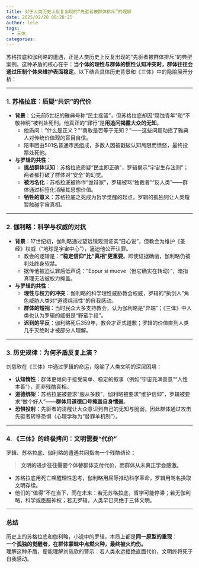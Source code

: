 ```yaml
---
title: 对于人类历史上反复出现的“先驱者被群体排斥”的理解
date: 2025/02/28 08:28:25
author: lele
tags:
  - 三体
categories:
---
```

苏格拉底和伽利略的遭遇，正是人类历史上反复出现的“先驱者被群体排斥”的典型案例。这种矛盾的核心在于：**当个体的理性与群体的惯性认知冲突时，群体往往会通过压制个体来维护表面稳定**。以下结合具体历史背景和《三体》中的隐喻展开分析：

---

### **1. 苏格拉底：质疑“共识”的代价**
   - **背景**：公元前5世纪的雅典号称“民主摇篮”，但苏格拉底却因“腐蚀青年”和“不敬神明”被判处死刑。他真正的“罪行”是**用追问揭露大众的无知**。
     - 他质问：“什么是正义？”“勇敢是否等于无知？”——这些问题动摇了雅典人对传统价值观的盲目自信。
     - 陪审团由501名普通市民组成，多数人因被戳破认知局限而愤怒，最终投票处死他。
   - **与罗辑的共性**：
     - **挑战群体认知**：苏格拉底质疑“民主即正确”，罗辑揭示“宇宙生存法则”；两者都打破了群体对“安全”的幻觉。
     - **被污名化**：苏格拉底被称作“诡辩家”，罗辑被骂“独裁者”“反人类”——群体通过标签化消解其思想价值。
     - **牺牲的意义**：苏格拉底之死成为哲学觉醒的起点，罗辑的孤独则让人类短暂触碰宇宙真相。

---

### **2. 伽利略：科学与权威的对抗**
   - **背景**：17世纪初，伽利略通过望远镜观测证实“日心说”，但教会为维护《圣经》权威（“地球是宇宙中心”），逼迫他公开认罪。
     - 教会的逻辑是：**“稳定信仰”比“真相”更重要**。即使证据确凿，伽利略仍被判处终身软禁。
     - 据传他被迫认罪后低声说：“Eppur si muove（但它确实在转动）”，暗指真理无法被权力掩盖。
   - **与罗辑的共性**：
     - **理性与权力的冲突**：伽利略的科学理性威胁教会权威，罗辑的“执剑人”角色威胁人类对“道德纯洁性”的自我感动。
     - **群体的短视**：当时民众大多支持教会，认为伽利略是“异端”；《三体》中人类也认为罗辑的威慑是“野蛮手段”。
     - **迟到的平反**：伽利略死后359年，教会才正式道歉；罗辑的价值直到人类几乎灭绝时才被部分人理解。

---

### **3. 历史规律：为何矛盾反复上演？**
  刘慈欣在《三体》中通过罗辑的命运，隐喻了人类文明的深层困境：

  - **认知惰性**：群体更倾向于接受简单、稳定的叙事（例如“宇宙充满善意”“人性本善”），而非残酷真相。
  - **道德绑架**：苏格拉底被要求“服从多数”，伽利略被要求“维护信仰”，罗辑被要求“做个好人”——**群体用道德口号掩盖自身懦弱**。
  - **恐惧投射**：先驱者的清醒让大众意识到自己的无知与脆弱，因此群体通过攻击先驱者转移恐惧（心理学称为“替罪羊机制”）。

---

### **4. 《三体》的终极拷问：文明需要“代价”**
  罗辑、苏格拉底、伽利略的遭遇共同指向一个残酷结论：
  > **文明的进步往往需要个体替群体支付代价，而群体从未真正学会感激。**

  - 苏格拉底用死亡唤醒理性思考，伽利略用屈辱推动科学革命，罗辑用骂名换取文明存续。
  - 他们的“值得”不在当下，而在未来：若无苏格拉底，哲学可能停滞；若无伽利略，科学或臣服神权；若无罗辑，人类早已灭绝于三体文明。

---

### 总结
历史上的苏格拉底和伽利略，小说中的罗辑，本质上都是**同一原型的重现**：  
**一个孤独的觉醒者，在群体蒙昧中点燃火种，最终被火灼伤。**  
理解这种矛盾，便能理解刘慈欣的警示：若人类永远拒绝直面代价，文明终将死于自我感动。